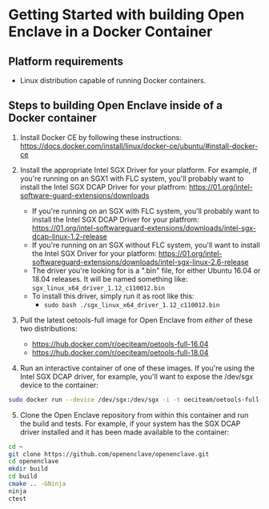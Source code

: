 # Getting Started with building Open Enclave in a Docker Container

## Platform requirements

- Linux distribution capable of running Docker containers.

## Steps to building Open Enclave inside of a Docker container

1. Install Docker CE by following these instructions: https://docs.docker.com/install/linux/docker-ce/ubuntu/#install-docker-ce

2. Install the appropriate Intel SGX Driver for your platform. For example, if you're running on an SGX1 with FLC system, you'll probably want to install the Intel SGX DCAP Driver for your platfrom: https://01.org/intel-software-guard-extensions/downloads
    - If you're running on an SGX with FLC system, you'll probably want to install the Intel SGX DCAP Driver for your platfrom: https://01.org/intel-softwareguard-extensions/downloads/intel-sgx-dcap-linux-1.2-release
    - If you're running on an SGX without FLC system, you'll want to install the Intel SGX Driver for your platform: https://01.org/intel-softwareguard-extensions/downloads/intel-sgx-linux-2.6-release
    - The driver you're looking for is a ".bin" file, for either Ubuntu 16.04 or 18.04 releases. It will be named something like: `sgx_linux_x64_driver_1.12_c110012.bin`
    - To install this driver, simply run it as root like this:
        - `sudo bash ./sgx_linux_x64_driver_1.12_c110012.bin`

3. Pull the latest oetools-full image for Open Enclave from *either* of these two distributions:
    - https://hub.docker.com/r/oeciteam/oetools-full-16.04
    - https://hub.docker.com/r/oeciteam/oetools-full-18.04

4. Run an interactive container of one of these images. If you're using the Intel SGX DCAP driver, for example, you'll want to expose the /dev/sgx device to the container:
```bash
sudo docker run --device /dev/sgx:/dev/sgx -i -t oeciteam/oetools-full-18.04 bash
```

5. Clone the Open Enclave repository from within this container and run the build and tests. For example, if your system has the SGX DCAP driver installed and it has been made available to the container:
```bash
cd ~
git clone https://github.com/openenclave/openenclave.git
cd openenclave
mkdir build
cd build
cmake .. -GNinja
ninja
ctest
```
